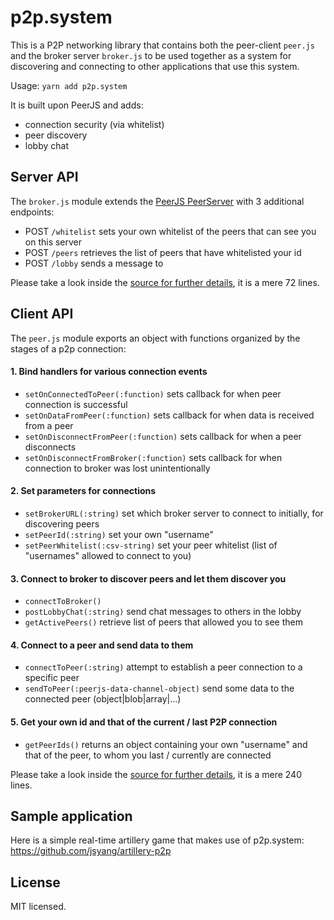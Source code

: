 # p2p.system

This is a P2P networking library that contains both the peer-client `peer.js`
and the broker server `broker.js` to be used together as a system for discovering
and connecting to other applications that use this system.

Usage: `yarn add p2p.system`

It is built upon PeerJS and adds:
- connection security (via whitelist) 
- peer discovery
- lobby chat

## Server API

The `broker.js` module extends the [PeerJS PeerServer](https://github.com/peers/peerjs-server) with 3 additional endpoints:

- POST `/whitelist` sets your own whitelist of the peers that can see you on this server
- POST `/peers` retrieves the list of peers that have whitelisted your id
- POST `/lobby` sends a message to 

Please take a look inside the [source for further details](https://github.com/jsyang/p2p.system/blob/master/broker.js), it is a mere 72 lines.

## Client API

The `peer.js` module exports an object with functions organized by
the stages of a p2p connection:

#### 1. Bind handlers for various connection events
- `setOnConnectedToPeer(:function)` sets callback for when peer connection is successful
- `setOnDataFromPeer(:function)` sets callback for when data is received from a peer
- `setOnDisconnectFromPeer(:function)` sets callback for when a peer disconnects
- `setOnDisconnectFromBroker(:function)` sets callback for when connection to broker was lost unintentionally
  
#### 2. Set parameters for connections
- `setBrokerURL(:string)` set which broker server to connect to initially, for discovering peers 
- `setPeerId(:string)` set your own "username"
- `setPeerWhitelist(:csv-string)` set your peer whitelist (list of "usernames" allowed to connect to you)

#### 3. Connect to broker to discover peers and let them discover you
- `connectToBroker()`
- `postLobbyChat(:string)` send chat messages to others in the lobby
- `getActivePeers()` retrieve list of peers that allowed you to see them

#### 4. Connect to a peer and send data to them
- `connectToPeer(:string)` attempt to establish a peer connection to a specific peer
- `sendToPeer(:peerjs-data-channel-object)` send some data to the connected peer (object|blob|array|...)

#### 5. Get your own id and that of the current / last P2P connection
- `getPeerIds()` returns an object containing your own "username" and that of the peer, to whom you last / currently are connected

Please take a look inside the [source for further details](https://github.com/jsyang/p2p.system/blob/master/peer.js), it is a mere 240 lines.

## Sample application

Here is a simple real-time artillery game that makes use of p2p.system:
https://github.com/jsyang/artillery-p2p

## License

MIT licensed.